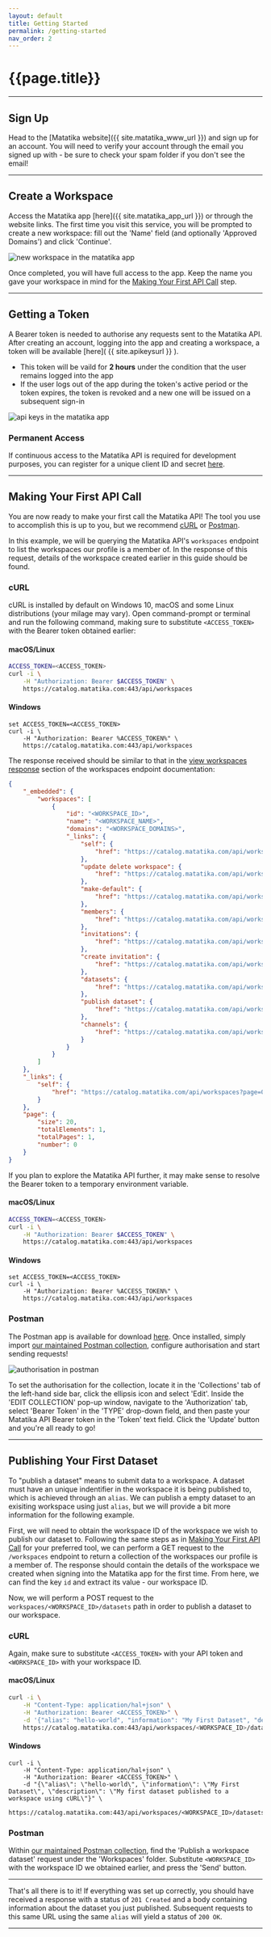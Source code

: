 ```yaml
---
layout: default
title: Getting Started
permalink: /getting-started
nav_order: 2
---
```


# {{page.title}}

---

## Sign Up
Head to the [Matatika website]({{ site.matatika_www_url }}) and sign up for an account. You will need to verify your account through the email you signed up with - be sure to check your spam folder if you don't see the email!

---

## Create a Workspace
Access the Matatika app [here]({{ site.matatika_app_url }}) or through the website links. The first time you visit this service, you will be prompted to create a new workspace: fill out the 'Name' field (and optionally 'Approved Domains') and click 'Continue'.

![new workspace in the matatika app](assets/img/app-new-workspace.png)

Once completed, you will have full access to the app. Keep the name you gave your workspace in mind for the [Making Your First API Call](getting-started#making-your-first-api-call) step.

---

## Getting a Token
A Bearer token is needed to authorise any requests sent to the Matatika API. After creating an account, logging into the app and creating a workspace, a token will be available [here]( {{ site.apikeysurl }} ).
- This token will be vaild for **2 hours** under the condition that the user remains logged into the app
- If the user logs out of the app during the token's active period or the token expires, the token is revoked and a new one will be issued on a subsequent sign-in

![api keys in the matatika app](assets/img/app-api-keys.png)

### Permanent Access
If continuous access to the Matatika API is required for development purposes, you can register for a unique client ID and secret [here]().

---

## Making Your First API Call
You are now ready to make your first call the Matatika API! The tool you use to accomplish this is up to you, but we recommend [cURL](https://curl.haxx.se/docs/manual.html) or [Postman](https://learning.postman.com/docs/postman/launching-postman/introduction/).

In this example, we will be querying the Matatika API's `workspaces` endpoint to list the workspaces our profile is a member of. In the response of this request, details of the workspace created earlier in this guide should be found.

### cURL
cURL is installed by default on Windows 10, macOS and some Linux distributions (your milage may vary). Open command-prompt or terminal and run the following command, making sure to substitute `<ACCESS_TOKEN>` with the Bearer token obtained earlier:

#### macOS/Linux
```bash
ACCESS_TOKEN=<ACCESS_TOKEN>
curl -i \
    -H "Authorization: Bearer $ACCESS_TOKEN" \
    https://catalog.matatika.com:443/api/workspaces
```

#### Windows
```
set ACCESS_TOKEN=<ACCESS_TOKEN>
curl -i \
    -H "Authorization: Bearer %ACCESS_TOKEN%" \
    https://catalog.matatika.com:443/api/workspaces
```

The response received should be similar to that in the [view workspaces response](workspaces#response) section of the workspaces endpoint documentation:

```json
{
    "_embedded": {
        "workspaces": [
            {
                "id": "<WORKSPACE_ID>",
                "name": "<WORKSPACE_NAME>",
                "domains": "<WORKSPACE_DOMAINS>",
                "_links": {
                    "self": {
                        "href": "https://catalog.matatika.com/api/workspaces/<WORKSPACE_ID>"
                    },
                    "update delete workspace": {
                        "href": "https://catalog.matatika.com/api/workspaces/<WORKSPACE_ID>"
                    },
                    "make-default": {
                        "href": "https://catalog.matatika.com/api/workspaces/<WORKSPACE_ID>/default"
                    },
                    "members": {
                        "href": "https://catalog.matatika.com/api/workspaces/<WORKSPACE_ID>/members"
                    },
                    "invitations": {
                        "href": "https://catalog.matatika.com/api/workspaces/<WORKSPACE_ID>/invitations"
                    },
                    "create invitation": {
                        "href": "https://catalog.matatika.com/api/workspaces/<WORKSPACE_ID>/invitations",
                    },
                    "datasets": {
                        "href": "https://catalog.matatika.com/api/workspaces/<WORKSPACE_ID>/datasets",
                    },
                    "publish dataset": {
                        "href": "https://catalog.matatika.com/api/workspaces/<WORKSPACE_ID>/datasets",
                    },
                    "channels": {
                        "href": "https://catalog.matatika.com/api/workspaces/<WORKSPACE_ID>/channels",
                    }
                }
            }
        ]
    },
    "_links": {
        "self": {
            "href": "https://catalog.matatika.com/api/workspaces?page=0&size=20"
        }
    },
    "page": {
        "size": 20,
        "totalElements": 1,
        "totalPages": 1,
        "number": 0
    }
}
```

If you plan to explore the Matatika API further, it may make sense to resolve the Bearer token to a temporary environment variable.

#### macOS/Linux
```bash
ACCESS_TOKEN=<ACCESS_TOKEN>
curl -i \
    -H "Authorization: Bearer $ACCESS_TOKEN" \
    https://catalog.matatika.com:443/api/workspaces
```

#### Windows
```
set ACCESS_TOKEN=<ACCESS_TOKEN>
curl -i \
    -H "Authorization: Bearer %ACCESS_TOKEN%" \
    https://catalog.matatika.com:443/api/workspaces
```

### Postman
The Postman app is available for download [here](https://www.postman.com/downloads/). Once installed, simply import [our maintained Postman collection](), configure authorisation and start sending requests!

<!-- To import the collection into Postman, navigate to 'File -> Import...', select the 'Link' tab and enter `https://catalog.matatika.com:443/api/postman-collection.json`. -->

![authorisation in postman](assets/img/postman-auth.png)

To set the authorisation for the collection, locate it in the 'Collections' tab of the left-hand side bar, click the ellipsis icon and select 'Edit'. Inside the 'EDIT COLLECTION' pop-up window, navigate to the 'Authorization' tab, select 'Bearer Token' in the 'TYPE' drop-down field, and then paste your Matatika API Bearer token in the 'Token' text field. Click the 'Update' button and you're all ready to go!

---

## Publishing Your First Dataset

To "publish a dataset" means to submit data to a workspace. A dataset must have an unique indentifier in the workspace it is being published to, which is achieved through an `alias`. We can publish a empty dataset to an exisiting workspace using just `alias`, but we will provide a bit more information for the following example. 

First, we will need to obtain the workspace ID of the workspace we wish to publish our dataset to. Following the same steps as in [Making Your First API Call](#making-your-first-api-call) for your preferred tool, we can perform a GET request to the `/workspaces` endpoint to return a collection of the workspaces our profile is a member of. The response should contain the details of the workspace we created when signing into the Matatika app for the first time. From here, we can find the key `id` and extract its value - our workspace ID.

Now, we will perform a POST request to the `workspaces/<WORKSPACE_ID>/datasets` path in order to publish a dataset to our workspace.

### cURL
Again, make sure to substitute `<ACCESS_TOKEN>` with your API token and `<WORKSPACE_ID>` with your workspace ID.

#### macOS/Linux
```bash
curl -i \
    -H "Content-Type: application/hal+json" \
    -H "Authorization: Bearer <ACCESS_TOKEN>" \
    -d '{"alias": "hello-world", "information": "My First Dataset", "description": "My first dataset published to a workspace using cURL"}' \
    https://catalog.matatika.com:443/api/workspaces/<WORKSPACE_ID>/datasets
```
#### Windows
```
curl -i \
    -H "Content-Type: application/hal+json" \
    -H "Authorization: Bearer <ACCESS_TOKEN>" \
    -d "{\"alias\": \"hello-world\", \"information\": \"My First Dataset\", \"description\": \"My first dataset published to a workspace using cURL\"}" \
    https://catalog.matatika.com:443/api/workspaces/<WORKSPACE_ID>/datasets
```



### Postman
Within [our maintained Postman collection](), find the 'Publish a workspace dataset' request under the 'Workspaces' folder. Substitute `<WORKSPACE_ID>` with the workspace ID we obtained earlier, and press the 'Send' button.

---

That's all there is to it! If everything was set up correctly, you should have received a response with a status of `201 Created` and a body containing information about the dataset you just published. Subsequent requests to this same URL using the same `alias` will yield a status of `200 OK`.

---